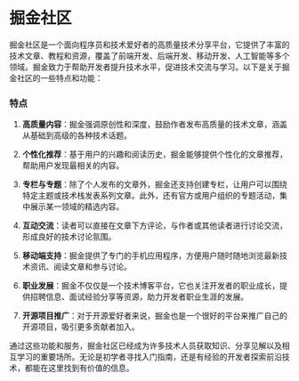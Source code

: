 # 掘金社区

掘金社区是一个面向程序员和技术爱好者的高质量技术分享平台，它提供了丰富的技术文章、教程和资源，覆盖了前端开发、后端开发、移动开发、人工智能等多个领域。掘金致力于帮助开发者提升技术水平，促进技术交流与学习。以下是关于掘金社区的一些特点和功能：

### 特点

1. **高质量内容**：掘金强调原创性和深度，鼓励作者发布高质量的技术文章，涵盖从基础到高级的各种技术话题。

2. **个性化推荐**：基于用户的兴趣和阅读历史，掘金能够提供个性化的文章推荐，帮助用户发现最相关的内容。

3. **专栏与专题**：除了个人发布的文章外，掘金还支持创建专栏，让用户可以围绕特定主题或技术栈发表系列文章。此外，还有官方或用户组织的专题活动，集中展示某一领域的精选内容。

4. **互动交流**：读者可以直接在文章下方评论，与作者或其他读者进行讨论交流，形成良好的技术讨论氛围。

5. **移动端支持**：掘金提供了专门的手机应用程序，方便用户随时随地浏览最新技术资讯、阅读文章和参与讨论。

6. **职业发展**：掘金不仅仅是一个技术博客平台，它也关注开发者的职业成长，提供招聘信息、面试经验分享等资源，助力开发者职业生涯的发展。

7. **开源项目推广**：对于开源爱好者来说，掘金也是一个很好的平台来推广自己的开源项目，吸引更多贡献者加入。

通过这些功能和服务，掘金社区已经成为许多技术人员获取知识、分享见解以及相互学习的重要场所。无论是初学者寻找入门指南，还是有经验的开发者探索前沿技术，都能在这里找到有价值的信息。
